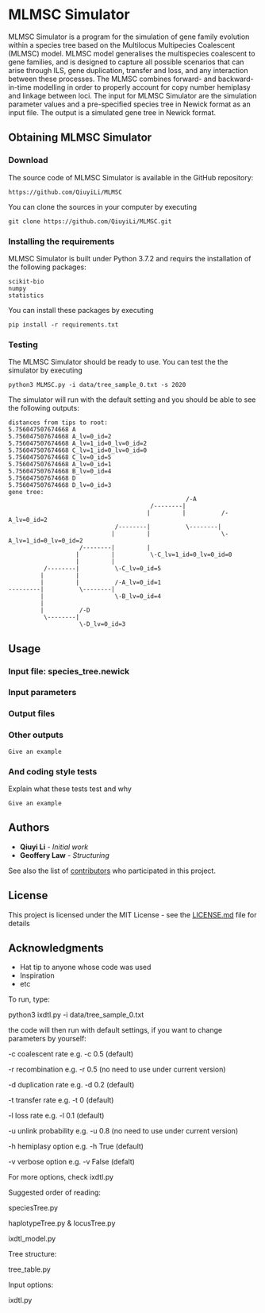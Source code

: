 # MLMSC Simulator

MLMSC Simulator is a program for the simulation of gene family evolution within a species tree based on the Multilocus Multipecies Coalescent (MLMSC) model. MLMSC model generalises the multispecies coalescent to gene families, and is designed to capture all possible scenarios that can arise through ILS, gene duplication, transfer and loss, and any interaction between these processes. The MLMSC combines forward- and backward-in-time modelling in order to properly account for copy number hemiplasy and linkage between loci. 
The input for MLMSC Simulator are the simulation parameter values and a pre-specified species tree in Newick format as an input file. The output is a simulated gene tree in Newick format.

## Obtaining MLMSC Simulator

### Download

The source code of MLMSC Simulator is available in the GitHub repository: 
```
https://github.com/QiuyiLi/MLMSC
```
You can clone the sources in your computer by executing 
```
git clone https://github.com/QiuyiLi/MLMSC.git
```

### Installing the requirements
MLMSC Simulator is built under Python 3.7.2 and requirs the installation of the following packages: 
```
scikit-bio
numpy
statistics
```
You can install these packages by executing 
```
pip install -r requirements.txt
```
### Testing

The MLMSC Simulator should be ready to use. You can test the the simulator by executing
```
python3 MLMSC.py -i data/tree_sample_0.txt -s 2020
```
The simulator will run with the default setting and you should be able to see the following outputs:
```
distances from tips to root:
5.756047507674668 A
5.756047507674668 A_lv=0_id=2
5.756047507674668 A_lv=1_id=0_lv=0_id=2
5.756047507674668 C_lv=1_id=0_lv=0_id=0
5.756047507674668 C_lv=0_id=5
5.756047507674668 A_lv=0_id=1
5.756047507674668 B_lv=0_id=4
5.756047507674668 D
5.756047507674668 D_lv=0_id=3
gene tree:
                                                  /-A
                                        /--------|
                                       |         |          /-A_lv=0_id=2
                              /--------|          \--------|
                             |         |                    \-A_lv=1_id=0_lv=0_id=2
                    /--------|         |
                   |         |          \-C_lv=1_id=0_lv=0_id=0
                   |         |
          /--------|          \-C_lv=0_id=5
         |         |
         |         |          /-A_lv=0_id=1
---------|          \--------|
         |                    \-B_lv=0_id=4
         |
         |          /-D
          \--------|
                    \-D_lv=0_id=3
```

##  Usage

### Input file: species_tree.newick

### Input parameters

### Output files

### Other outputs

```
Give an example
```

### And coding style tests

Explain what these tests test and why

```
Give an example
```
## Authors

* **Qiuyi Li** - *Initial work*
* **Geoffery Law** - *Structuring*

See also the list of [contributors](https://github.com/QiuyiLi/MLMSC/graphs/contributors) who participated in this project.

## License

This project is licensed under the MIT License - see the [LICENSE.md](LICENSE.md) file for details

## Acknowledgments

* Hat tip to anyone whose code was used
* Inspiration
* etc







To run, type: 

python3 ixdtl.py -i data/tree_sample_0.txt

the code will then run with default settings, if you want to change parameters by yourself:

-c coalescent rate			e.g. -c 0.5 (default)
  
-r recombination        e.g. -r 0.5 (no need to use under current version)
  
-d duplication rate     e.g. -d 0.2 (default)
  
-t transfer rate      	e.g. -t 0 (default)
  
-l loss rate      			e.g. -l 0.1 (default)
  
-u unlink probability 	e.g. -u 0.8 (no need to use under current version)
  
-h hemiplasy option 		e.g. -h True (default)
  
-v verbose option 			e.g. -v False (defalt)
  
For more options, check ixdtl.py


Suggested order of reading:

speciesTree.py

haplotypeTree.py & locusTree.py

ixdtl_model.py


Tree structure:

tree_table.py


Input options:

ixdtl.py
